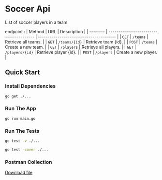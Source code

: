 # Soccer Api
List of soccer players in a team.

endpoint :
| Method   | URL                                      | Description                              |
| -------- | ---------------------------------------- | ---------------------------------------- |
| `GET`    | `/teams`                                 | Retrieve all teams.                      |
| `GET`    | `/teams/{id}`                            | Retrieve team {id}.                      |
| `POST`   | `/teams`                                 | Create a new team.                       |
| `GET`    | `/players`                               | Retrieve all players.                    |
| `GET`    | `/players/{id}`                          | Retrieve player {id}.                    |
| `POST`   | `/players`                               | Create a new player.                     |

## Quick Start
### Install Dependencies
```bash
go get ./...
```

### Run The App
```bash
go run main.go
```
### Run The Tests
```bash
go test -v ./...
```
```bash
go test -cover ./...
```

### Postman Collection
[Download file](go-soccer.postman_collection.json)
